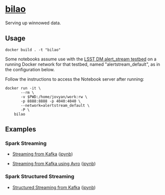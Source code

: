 
[bilao](https://github.com/mtpatter/bilao)
============

Serving up winnowed data.

Usage
-------------------

```
docker build . -t "bilao"
```

Some notebooks assume use with the [LSST DM alert_stream testbed](https://github.com/lsst-dm/alert_stream) on a running Docker network for that testbed, named "alertstream_default", as in the configuration below.

Follow the instructions to access the Notebook server after running:

```
docker run -it \
       --rm \
       -v $PWD:/home/jovyan/work:rw \
       -p 8888:8888 -p 4040:4040 \
       --network=alertstream_default \
       -P \
	bilao
```

Examples
-------------------

### Spark Streaming

* [Streaming from Kafka](https://mtpatter.github.io/bilao/notebooks/html/01-spark-streaming-kafka.html)  ([ipynb](https://github.com/mtpatter/bilao/blob/master/notebooks/01-spark-streaming-kafka.ipynb))

* [Streaming from Kafka using Avro](https://mtpatter.github.io/bilao/notebooks/html/01-spark-streaming-kafka-avro.html)  ([ipynb](https://github.com/mtpatter/bilao/blob/master/notebooks/01-spark-streaming-kafka-avro.ipynb))

### Spark Structured Streaming

* [Structured Streaming from Kafka](https://mtpatter.github.io/bilao/notebooks/html/01-spark-struct-stream-kafka.html)  ([ipynb](https://github.com/mtpatter/bilao/blob/master/notebooks/01-spark-struct-stream-kafka.ipynb))
